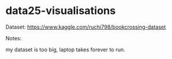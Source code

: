 # data25-visualisations

Dataset: https://www.kaggle.com/ruchi798/bookcrossing-dataset

Notes:

my dataset is too big, laptop takes forever to run.